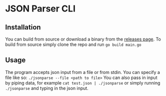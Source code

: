 # JSON Parser CLI

## Installation

You can build from source or download a binary from the [releases page](https://github.com/chubi-x/json-parser/releases/tag/v1). To build from source simply clone the repo and run `go build main.go`

## Usage

The program accepts json input from a file or from stdin. You can specify a file like so:
`./jsonparse --file <path to file>`
You can also pass in input by piping data, for example `cat test.json | ./jsonparse` or simply running `./jsonparse` and typing in the json input.
